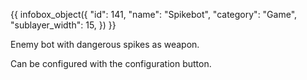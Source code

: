 {{ infobox_object({
	"id": 141,
	"name": "Spikebot",
	"category": "Game",
	"sublayer_width": 15,
}) }}

Enemy bot with dangerous spikes as weapon.

Can be configured with the configuration button.